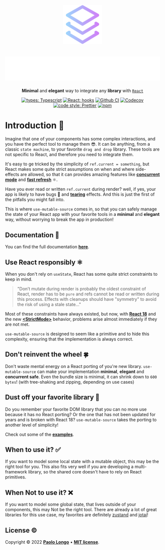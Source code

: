 <div align="center">
  
<br>

<img src="./docs/src/public/logo.png" width="25%" /> <br>

<h1><img src="./docs/src/public/text.svg"></h1>

**Minimal** and **elegant** way to integrate any **library** with [`React`](https://reactjs.org/)

[![types: Typescript](https://img.shields.io/badge/types-Typescript-3178C6?style=flat-square&logo=typescript)](https://www.typescriptlang.org/)
[![React: hooks](https://img.shields.io/badge/React-hooks-26C9FF?style=flat-square&logo=react)](http://npm.im/use-mutable-source)
[![Github CI](https://img.shields.io/github/workflow/status/paol-imi/use-mutable-source/Node.js%20CI?style=flat-square)](https://github.com/paol-imi/use-mutable-source/actions/workflows/ci.yml)
[![Codecov](https://img.shields.io/codecov/c/github/paol-imi/use-mutable-source?color=44cc11&logo=codecov&style=flat-square)](https://codecov.io/gh/paol-imi/use-mutable-source)
[![code style: Prettier](https://img.shields.io/badge/code_style-Prettier-ff69b4.svg?style=flat-square&logo=prettier)](https://prettier.io/)
[![npm](https://img.shields.io/npm/v/use-mutable-source.svg?style=flat-square)](http://npm.im/use-mutable-source)

</div>

# Introduction 📖

Imagine that one of your components has some complex interactions, and you have the perfect tool to manage them 😎. It can be anything, from a classic `state machine`, to your favorite `drag and drop` library. These tools are not specific to React, and therefore you need to integrate them.

It's easy to ge tricked by the simplicity of `ref.current = something`, but React makes some quite strict assumptions on when and where side-effects are allowed, so that it can provides amazing features like [**concurrent mode**](https://reactjs.org/blog/2022/03/29/react-v18.html#what-is-concurrent-react) and [**fast refresh**](https://www.npmjs.com/package/react-refresh) ⚛️.

Have you ever read or written `ref.current` during render? well, if yes, your app is likely to have bugs 🐞 and [**tearing**](https://github.com/reactwg/react-18/discussions/69) effects. And this is just the first of the pitfalls you might fall into.

This is where `use-mutable-source` comes in, so that you can safely manage the state of your React app with your favorite tools in a **minimal** and **elegant** way, without worrying to break the app in production!

## Documentation 📘

You can find the full documentation [**here**](https://paol-imi.github.io/use-mutable-source).

## Use React responsibly ⚛️

When you don't rely on `useState`, React has some quite strict constraints to keep in mind.

> "Don’t mutate during render is probably the oldest constraint of React, render has to be `pure` and refs cannot be read or written during this process. Effects with cleanups should have "symmetry" to avoid the risk of using a stale state..."

Most of these constraints have always existed, but now, with [**React 18**](https://reactjs.org/blog/2022/03/29/react-v18.html) and the new [**\<StrictMode\>**](https://github.com/reactwg/react-18/discussions/18) behavior, problems arise almost immediately if they are not met.

`use-mutable-source` is designed to seem like a primitive and to hide this complexity, ensuring that the implementation is always correct.

## Don't reinvent the wheel 🍀

Don't waste mental energy on a React porting of you're new library. `use-mutable-source` can make your implementation **minimal**, **elegant** and **concurrent safe**. Even the bundle size is minimal, it can shrink down to `600 bytes`! (with tree-shaking and zipping, depending on use cases)

## Dust off your favorite library 🎁

Do you remember your favorite DOM library that you can no more use because it has no React porting? Or the one that has not been updated for years and is broken with React 18? `use-mutable-source` takes the porting to another level of simplicity!

Check out some of the [**examples**](https://paol-imi.github.io/use-mutable-source/examples/gsap.html).

## When to use it? ✅

If you want to model some local state with a mutable object, this may be the right tool for you. This also fits very well if you are developing a multi-framework library, so the shared core doesn't have to rely on React primitives.

## When Not to use it? ❌

If you want to model some global state, that lives outside of your components, this may Not be the right tool. There are already a lot of great libraries for this use case, my favorites are definitely [zustand](https://github.com/pmndrs/zustand) and [jotai](https://github.com/pmndrs/jotai)!

## License ©

Copyright © 2022 [**Paolo Longo**](https://github.com/paol-imi) • [**MIT license**](LICENSE).
